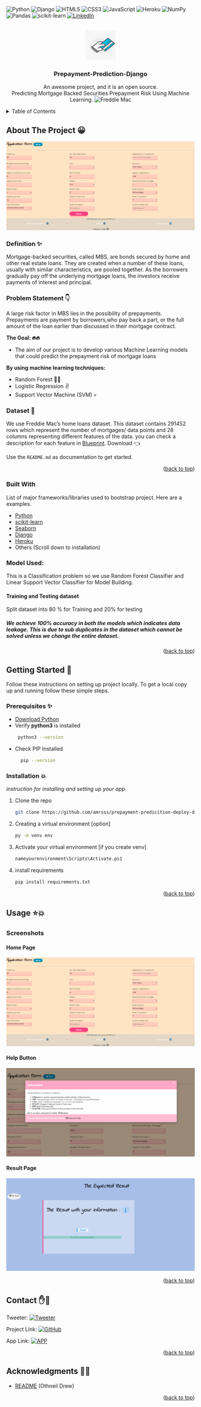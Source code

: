 <div id="top"></div>

![Python][python-shield]
![Django][django-shield]
![HTML5][html-shield]
![CSS3][css-shield]
![JavaScript][js-shield]
![Heroku][heroku-shield]
![NumPy][numpy-shield]
![Pandas][pandas-shield]
![scikit-learn][scikit-shield]
[![LinkedIn][linkedin-shield]][linkedin-url]




<!-- PROJECT LOGO -->
<br />
<div align="center">
  <a href="https://github.com/amrahmed-swe/prepayment-predicition-deploy-django">
    <img src="static/image/logo.png" alt="Logo" width="80" height="80">
  </a>

  <h3 align="center">Prepayment-Prediction-Django</h3>

  <p align="center">
    An awesome project, and it is an open source.<br/>
    Predicting Mortgage Backed Securities Prepayment Risk Using Machine Learning.
    <img src="https://user-images.githubusercontent.com/78646864/136017729-8b90fe01-9fdc-4840-8887-b271c266e51c.png" alt="Freddie Mac">
</div>



<!-- TABLE OF CONTENTS -->
<details>
  <summary>Table of Contents</summary>
  <ol>
    <li>
      <a href="#about-the-project">About The Project</a>
      <ul>
        <li><a href="#built-with">Built With</a></li>
      </ul>
    </li>
    <li>
      <a href="#getting-started">Getting Started</a>
      <ul>
        <li><a href="#prerequisites">Prerequisites</a></li>
        <li><a href="#installation">Installation</a></li>
      </ul>
    </li>
    <li><a href="#usage">Usage</a></li>
    <li><a href="#contact">Contact</a></li>
    <li><a href="#acknowledgments">Acknowledgments</a></li>
  </ol>
</details>



<!-- ABOUT THE PROJECT -->
## About The Project :grinning:

[![Product Name Screen Shot][product-screenshot]](https://prepayment-prediction-b.herokuapp.com/)

### Definition :sparkles:
<p>Mortgage-backed securities, called MBS, are bonds secured by home and other real estate loans. They are created when a number of these loans, usually with similar characteristics, are pooled together. As the borrowers gradually pay off the underlying mortgage loans, the investors receive payments of interest and principal.</p> 

### Problem Statement :point_down:
</p>A large risk factor in MBS lies in the possibility of prepayments. Prepayments are payment by borrowers,who pay back a part, or the full amount of the loan earlier than discussed in their mortgage contract.<p>

<b>The Goal: :fire::fire:</b>
* The aim of our project is to develop various Machine Learning models that could predict the prepayment risk of mortgage loans<br/>

<b>By using machine learning techniques:</b>
* Random Forest :herb::fire:
* Logistic Regression :v:
* Support Vector Machine (SVM) :skull:

### Dataset :house_with_garden:

We use Freddie Mac’s home loans dataset. This dataset contains 291452 rows which represent the number of mortgages/ data points and 28 columns representing different features of the data.
you can check a description for each feature in [Blueprint](https://github.com/amrsss/prepayment-predicition-deploy-django/blob/main/Blueprint.pdf). Download :point_left:

Use the `README.md` as documentation to get started.

<p align="right">(<a href="#top">back to top</a>)</p>



### Built With

List of major frameworks/libraries used to bootstrap project. Here are a examples.

* [Python](https://www.python.org/)
* [scikit-learn](https://reactjs.org/)
* [Seaborn](https://seaborn.pydata.org/)
* [Django](https://www.djangoproject.com/)
* [Heroku](https://dashboard.heroku.com/)
* Others (Scroll down to installation)

### Model Used:
This is a Classification problem so we use Random Forest Classifier and Linear Support Vector Classifier for Model Building.
#### Training and Testing dataset
Split dataset into 80 % for Training and 20% for testing

##### We achieve 100% accuracy in both the models which indicates data leakage. This is due to sub duplicates in the dataset which cannot be solved unless we change the entire dataset.



<p align="right">(<a href="#top">back to top</a>)</p>



<!-- GETTING STARTED -->
## Getting Started :rocket:
Follow these instructions on setting up project locally.
To get a local copy up and running follow these simple steps.

### Prerequisites :sparkles:


* [Download Python](https://www.python.org/downloads/)
* Verify **python3** is installed
  ```sh
   python3 --version
  ```
* Check PIP Installed
  ```sh
    pip --version
  ```

### Installation :collision:

_instruction for installing and setting up your app._

1. Clone the repo
   ```sh
   git clone https://github.com/amrsss/prepayment-predicition-deploy-django.git
   ```
2. Creating a virtual environment [option] 
   ```sh
   py -m venv env
   ```
3. Activate your virtual environment [if you create venv]
   ```sh
   nameyourenvironment\Scripts\Activate.ps1
   ```

4. install requirements
   ```sh
   pip install requirements.txt
   ```

<p align="right">(<a href="#top">back to top</a>)</p>



<!-- USAGE -->
## Usage :star::boom:

### Screenshots

#### Home Page
<img src="Screenshots\home-form.png" alt="home-interface" >

#### Help Button
<img src="Screenshots\help.png" alt="Help" >

#### Result Page
<img src="Screenshots\result.png" alt="result" >

<!-- _For more examples, please refer to the [Documentation](https://example.com)_ -->

<p align="right">(<a href="#top">back to top</a>)</p>


<!-- CONTACT -->
## Contact :hand::bell:

<!-- [@AmrSiri][tweeter-shield] -->
Tweeter:
   [![Tweeter][tweeter-shield]][tweeter-url]

Project Link:
   [![GitHub][project-shield]][project-url]

App Link: 
   [![APP][app-shield]][app-url]
<p align="right">(<a href="#top">back to top</a>)</p>



<!-- ACKNOWLEDGMENTS -->
## Acknowledgments :gift_heart::gift:

* [README](https://github.com/othneildrew) (Othneil Drew)

<p align="right">(<a href="#top">back to top</a>)</p>



<!-- MARKDOWN LINKS & IMAGES -->
[contributors-shield]: https://img.shields.io/github/contributors/othneildrew/Best-README-Template.svg?style=for-the-badge
[contributors-url]: https://github.com/amrsss/prepayment-predicition-deploy-django/graphs/contributors
[forks-shield]: https://img.shields.io/badge/coverage-80%25-yellowgreen
[forks-url]: https://github.com/amrsss/prepayment-predicition-deploy-django/network/members
[stars-shield]: https://img.shields.io/github/stars/othneildrew/Best-README-Template.svg?style=for-the-badge
[stars-url]: https://github.com/amrsss/prepayment-predicition-deploy-django/stargazers
[issues-shield]: https://img.shields.io/github/issues/othneildrew/Best-README-Template.svg?style=for-the-badge
[issues-url]: https://github.com/amrahmed-swe/prepayment-predicition-deploy-django/issues
[linkedin-shield]: https://img.shields.io/badge/-LinkedIn-black.svg?style=for-the-badge&logo=linkedin&colorB=555
[linkedin-url]: https://www.linkedin.com/in/amr-ahmed-ramadan/
<!-- Languages-->
[python-shield]: https://img.shields.io/badge/python-3670A0?style=for-the-badge&logo=python&logoColor=ffdd54
[django-shield]: https://img.shields.io/badge/django-%23092E20.svg?style=for-the-badge&logo=django&logoColor=white
[html-shield]: https://img.shields.io/badge/html5-%23E34F26.svg?style=for-the-badge&logo=html5&logoColor=white
[css-shield]: https://img.shields.io/badge/css3-%231572B6.svg?style=for-the-badge&logo=css3&logoColor=white
[js-shield]:https://img.shields.io/badge/javascript-%23323330.svg?style=for-the-badge&logo=javascript&logoColor=%23F7DF1E
[numpy-shield]: https://img.shields.io/badge/numpy-%23013243.svg?style=for-the-badge&logo=numpy&logoColor=white
[pandas-shield]:https://img.shields.io/badge/pandas-%23150458.svg?style=for-the-badge&logo=pandas&logoColor=white
[scikit-shield]: https://img.shields.io/badge/scikit--learn-%23F7931E.svg?style=for-the-badge&logo=scikit-learn&logoColor=white
[heroku-shield]: https://img.shields.io/badge/heroku-%23430098.svg?style=for-the-badge&logo=heroku&logoColor=white
[tweeter-shield]: https://img.shields.io/twitter/url?style=social&url=https%3A%2F%2Ftwitter.com%2FAmrSiri
[tweeter-url]: https://twitter.com/AmrSiri
[project-shield]: https://img.shields.io/badge/github-%23121011.svg?style=for-the-badge&logo=github&logoColor=white
[project-url]: https://github.com/amrsss/prepayment-predicition-deploy-django
[app-shield]: https://img.shields.io/badge/APP-app%20link-orange
[app-url]: https://prepayment-prediction-b.herokuapp.com/
[product-screenshot]: Screenshots/home-form.png
